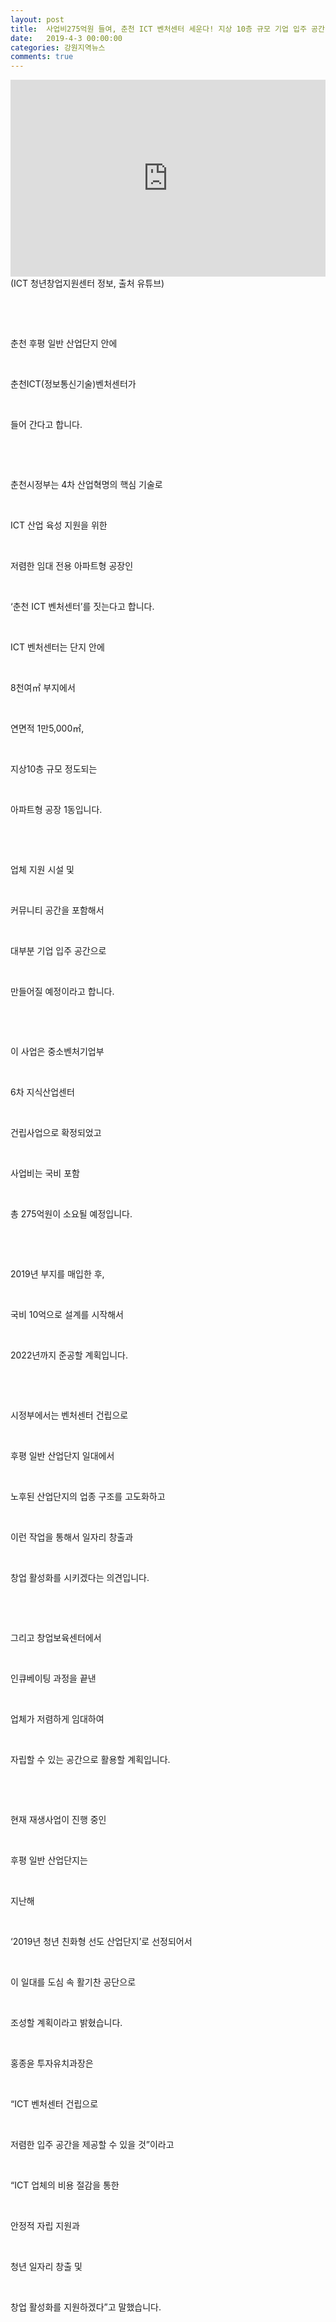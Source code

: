 ```yaml
---
layout: post
title:  사업비275억원 들여, 춘천 ICT 벤처센터 세운다! 지상 10층 규모 기업 입주 공간
date:   2019-4-3 00:00:00
categories: 강원지역뉴스
comments: true
---
```




<p><iframe width="100%" height="315" src="https://www.youtube.com/embed/6wBTaK_B-IE" frameborder="0" allowfullscreen="" allow="accelerometer; autoplay; encrypted-media; gyroscope; picture-in-picture"></iframe>
(ICT&nbsp;청년창업지원센터 정보,
출처 유튜브)</p>
<p><br></p>
<p>﻿</p>
<p>춘천 후평 일반 산업단지 안에 </p>
<p><br></p>
<p>춘천ICT(정보통신기술)벤처센터가 </p>
<p><br></p>
<p>들어 간다고 합니다. </p>
<p><br></p>
<p><br></p>
<p>춘천시정부는 4차 산업혁명의 핵심 기술로 </p>
<p><br></p>
<p>ICT 산업 육성 지원을 위한 </p>
<p><br></p>
<p>저렴한 임대 전용 아파트형 공장인</p>
<p><br></p>
<p>‘춘천 ICT 벤처센터’를 짓는다고 합니다.</p>
<p><br></p>
<p>ICT 벤처센터는 단지 안에 </p>
<p><br></p>
<p>8천여㎡ 부지에서 </p>
<p><br></p>
<p>연면적 1만5,000㎡, </p>
<p><br></p>
<p>지상10층 규모 정도되는 </p>
<p><br></p>
<p>아파트형 공장 1동입니다.</p>
<p><br></p>
<p><br></p>
<p>업체 지원 시설 및 </p>
<p><br></p>
<p>커뮤니티 공간을 포함해서 </p>
<p><br></p>
<p>대부분 기업 입주 공간으로 </p>
<p><br></p>
<p>만들어질 예정이라고 합니다.</p>
<p><br></p>
<p><br></p>
<p>이 사업은 중소벤처기업부 </p>
<p><br></p>
<p>6차 지식산업센터 </p>
<p><br></p>
<p>건립사업으로 확정되었고 </p>
<p><br></p>
<p>사업비는 국비 포함 </p>
<p><br></p>
<p>총 275억원이 소요될 예정입니다.</p>
<p><br></p>
<p><br></p>
<p>2019년 부지를 매입한 후, </p>
<p><br></p>
<p>국비 10억으로 설계를 시작해서&nbsp;</p>
<p><br></p>
<p>2022년까지 준공할 계획입니다.</p>
<p><br></p>
<p><br></p>
<p>시정부에서는 벤처센터 건립으로 </p>
<p><br></p>
<p>후평 일반 산업단지 일대에서 </p>
<p><br></p>
<p>노후된 산업단지의 업종 구조를 고도화하고 </p>
<p><br></p>
<p>이런 작업을 통해서 일자리 창출과 </p>
<p><br></p>
<p>창업 활성화를 시키겠다는 의견입니다.</p>
<p><br></p>
<p><br></p>
<p>그리고 창업보육센터에서 </p>
<p><br></p>
<p>인큐베이팅 과정을 끝낸 </p>
<p><br></p>
<p>업체가 저렴하게 임대하여 </p>
<p><br></p>
<p>자립할 수 있는 공간으로 활용할 계획입니다.</p>
<p><br></p>
<p><br></p>
<p>현재 재생사업이 진행 중인 </p>
<p><br></p>
<p>후평 일반 산업단지는 </p>
<p><br></p>
<p>지난해 </p>
<p><br></p>
<p>‘2019년 청년 친화형 선도 산업단지’로 선정되어서 </p>
<p><br></p>
<p>이 일대를 도심 속 활기찬 공단으로 </p>
<p><br></p>
<p>조성할 계획이라고 밝혔습니다.</p>
<p><br></p>
<p></p>
<p>홍종윤 투자유치과장은 </p>
<p><br></p>
<p>“ICT 벤처센터 건립으로 </p>
<p><br></p>
<p>저렴한 입주 공간을 제공할 수 있을 것”이라고 </p>
<p><br></p>
<p>“ICT 업체의 비용 절감을 통한 </p>
<p><br></p>
<p>안정적 자립 지원과 </p>
<p><br></p>
<p>청년 일자리 창출 및 </p>
<p><br></p>
<p>창업 활성화를 지원하겠다”고 말했습니다.<br></p>
<p><br></p>